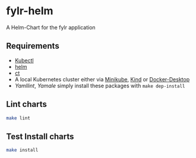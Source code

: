 # fylr-helm

A Helm-Chart for the fylr application

## Requirements

- [Kubectl](https://kubernetes.io/docs/tasks/tools/install-kubectl-linux/)
- [helm](https://github.com/helm/helm/)
- [ct](https://github.com/helm/chart-testing)
- A local Kubernetes cluster either via [Minikube](https://minikube.sigs.k8s.io/docs/start/), [Kind](https://kind.sigs.k8s.io/) or [Docker-Desktop](https://www.docker.com/products/docker-desktop/)
- *Yamllint*, *Yamale* simply install these packages with `make dep-install`

## Lint charts

```bash
make lint
```

## Test Install charts

```bash
make install
```
